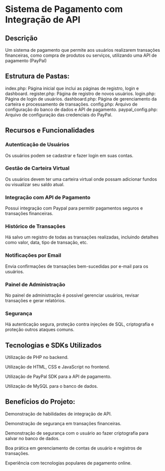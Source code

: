 # Sistema de Pagamento com Integração de API

## Descrição
Um sistema de pagamento que permite aos usuários realizarem transações financeiras, como compra de produtos ou serviços, utilizando uma API de pagamento (PayPal)

## Estrutura de Pastas:
index.php: Página inicial que inclui as páginas de registro, login e dashboard.
register.php: Página de registro de novos usuários.
login.php: Página de login de usuários.
dashboard.php: Página de gerenciamento da carteira e processamento de transações.
config.php: Arquivo de configuração do banco de dados e API de pagamento.
paypal_config.php: Arquivo de configuração das credenciais do PayPal.

## Recursos e Funcionalidades

### Autenticação de Usuários
Os usuários podem se cadastrar e fazer login em suas contas.

### Gestão de Carteira Virtual
Os usuários devem ter uma carteira virtual onde possam adicionar fundos ou visualizar seu saldo atual.

### Integração com API de Pagamento
Possui integração com Paypal para permitir pagamentos seguros e transações financeiras.

### Histórico de Transações
Há salvo um registro de todas as transações realizadas, incluindo detalhes como valor, data, tipo de transação, etc.

### Notificações por Email
Envia confirmações de transações bem-sucedidas por e-mail para os usuários.

### Painel de Administração
No painel de administração é possível gerenciar usuários, revisar transações e gerar relatórios.

### Segurança
Há autenticação segura, proteção contra injeções de SQL, criptografia e proteção outros ataques comuns.

## Tecnologias e SDKs Utilizados
Utilização de PHP no backend.

Utilização de HTML, CSS e JavaScript no frontend.

Utilização de PayPal SDK para a API de pagamento.

Utilização de MySQL para o banco de dados.

## Benefícios do Projeto:
Demonstração de habilidades de integração de API.

Demonstração de segurança em transações financeiras.

Demonstração de segurança com o usuário ao fazer criptografia para salvar no banco de dados.

Boa prática em gerenciamento de contas de usuário e registros de transações.

Experiência com tecnologias populares de pagamento online.